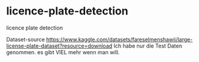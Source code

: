 # licence-plate-detection
licence plate detection

Dataset-source https://www.kaggle.com/datasets/fareselmenshawii/large-license-plate-dataset?resource=download
Ich habe nur die Test Daten genommen. es gibt VIEL mehr wenn man will.



